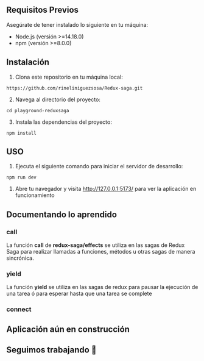 ## Requisitos Previos

Asegúrate de tener instalado lo siguiente en tu máquina:

<ul>
   <li>Node.js (versión >=14.18.0)</li>
   <li>npm (versión >=8.0.0)</li>
</ul>

## Instalación

1. Clona este repositorio en tu máquina local:

```shell
https://github.com/rineliniguezsosa/Redux-saga.git
```

2. Navega al directorio del proyecto:

```shell
cd playground-reduxsaga
```

3. Instala las dependencias del proyecto:

```shell
npm install
```

## USO

1. Ejecuta el siguiente comando para iniciar el servidor de desarrollo:

```shell
npm run dev
```

1. Abre tu navegador y visita http://127.0.0.1:5173/ para ver la aplicación en funcionamiento

## Documentando lo aprendido

### call

La función **call** de **redux-saga/effects** se utiliza en las sagas de Redux Saga para realizar llamadas a funciones, métodos u otras sagas de manera sincrónica.

### yield

La función **yield** se utiliza en las sagas de redux para pausar la ejecución de una tarea ó para esperar hasta que una tarea se complete 

### connect

## Aplicación aún en construcción 
## Seguimos trabajando :hammer: